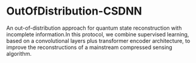 # OutOfDistribution-CSDNN
An out-of-distribution approach for quantum state reconstruction with incomplete information.In this protocol, we combine supervised learning, based on a convolutional layers plus transformer encoder architecture, to improve the reconstructions of a mainstream compressed sensing algorithm. 
